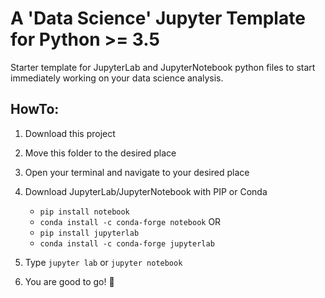 # A 'Data Science' Jupyter Template for Python >= 3.5
Starter template for JupyterLab and JupyterNotebook python files to start immediately working on your data science analysis.

## HowTo:

1.  Download this project
2.  Move this folder to the desired place
3.  Open your terminal and navigate to your desired place 
4.  Download JupyterLab/JupyterNotebook with PIP or Conda
       -   `pip install notebook` 
       -   `conda install -c conda-forge notebook`
        OR 
       -  `pip install jupyterlab`
       -   `conda install -c conda-forge jupyterlab`
  
5.  Type `jupyter lab` or `jupyter notebook`
6.  You are good to go! 🚀 
